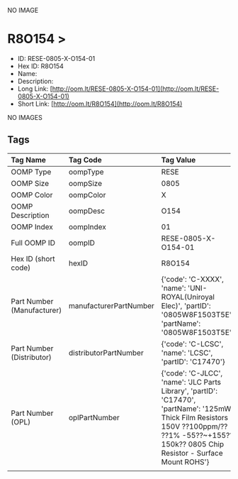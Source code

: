 


  
NO IMAGE  
# R8O154 > 

- ID: RESE-0805-X-O154-01
- Hex ID: R8O154
- Name: 
- Description: 
- Long Link: [http://oom.lt/RESE-0805-X-O154-01](http://oom.lt/RESE-0805-X-O154-01)
- Short Link: [http://oom.lt/R8O154](http://oom.lt/R8O154)
  
NO IMAGES  
## Tags
  

|Tag Name|Tag Code|Tag Value|
| :--- | :--- | :--- |
|OOMP Type|oompType|RESE|
|OOMP Size|oompSize|0805|
|OOMP Color|oompColor|X|
|OOMP Description|oompDesc|O154|
|OOMP Index|oompIndex|01|
|Full OOMP ID|oompID|RESE-0805-X-O154-01|
|Hex ID (short code)|hexID|R8O154|
|Part Number (Manufacturer)|manufacturerPartNumber|{'code': 'C-XXXX', 'name': 'UNI-ROYAL(Uniroyal Elec)', 'partID': '0805W8F1503T5E', 'partName': '0805W8F1503T5E'}|
|Part Number (Distributor)|distributorPartNumber|{'code': 'C-LCSC', 'name': 'LCSC', 'partID': 'C17470'}|
|Part Number (OPL)|oplPartNumber|{'code': 'C-JLCC', 'name': 'JLC Parts Library', 'partID': 'C17470', 'partName': '125mW Thick Film Resistors 150V ??100ppm/?? ??1% -55??~+155?? 150k?? 0805  Chip Resistor - Surface Mount ROHS'}|
||||
